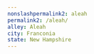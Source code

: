 ```yaml
---
﻿nonslashpermalink2: aleah
permalink2: /aleah/
alley: Aleah
city: Franconia
state: New Hampshire
---
```

